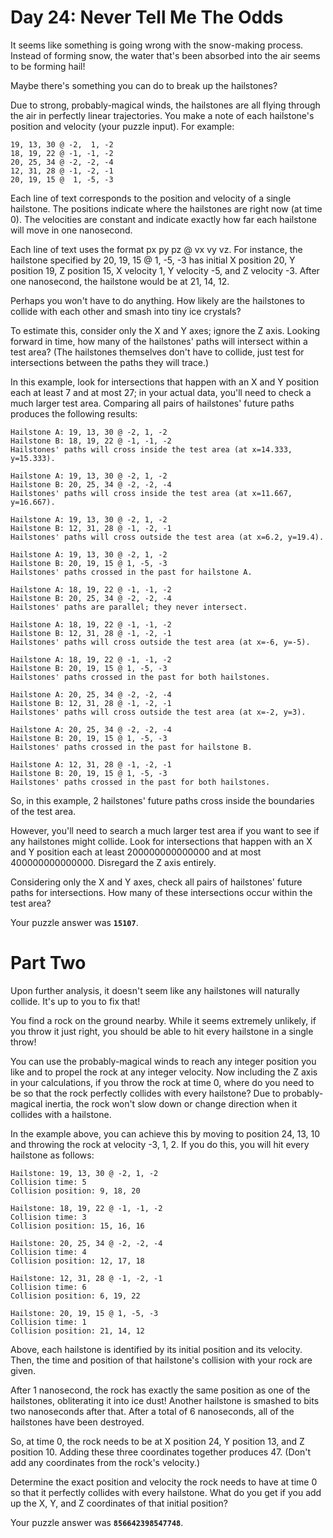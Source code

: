 # Day 24: Never Tell Me The Odds

It seems like something is going wrong with the snow-making process. Instead of
forming snow, the water that's been absorbed into the air seems to be forming
hail!

Maybe there's something you can do to break up the hailstones?

Due to strong, probably-magical winds, the hailstones are all flying through the
air in perfectly linear trajectories. You make a note of each hailstone's
position and velocity (your puzzle input). For example:

```
19, 13, 30 @ -2,  1, -2
18, 19, 22 @ -1, -1, -2
20, 25, 34 @ -2, -2, -4
12, 31, 28 @ -1, -2, -1
20, 19, 15 @  1, -5, -3
```

Each line of text corresponds to the position and velocity of a single
hailstone. The positions indicate where the hailstones are right now (at time
0). The velocities are constant and indicate exactly how far each hailstone will
move in one nanosecond.

Each line of text uses the format px py pz @ vx vy vz. For instance, the
hailstone specified by 20, 19, 15 @ 1, -5, -3 has initial X position 20, Y
position 19, Z position 15, X velocity 1, Y velocity -5, and Z velocity -3.
After one nanosecond, the hailstone would be at 21, 14, 12.

Perhaps you won't have to do anything. How likely are the hailstones to collide
with each other and smash into tiny ice crystals?

To estimate this, consider only the X and Y axes; ignore the Z axis. Looking
forward in time, how many of the hailstones' paths will intersect within a test
area? (The hailstones themselves don't have to collide, just test for
intersections between the paths they will trace.)

In this example, look for intersections that happen with an X and Y position
each at least 7 and at most 27; in your actual data, you'll need to check a much
larger test area. Comparing all pairs of hailstones' future paths produces the
following results:

```
Hailstone A: 19, 13, 30 @ -2, 1, -2
Hailstone B: 18, 19, 22 @ -1, -1, -2
Hailstones' paths will cross inside the test area (at x=14.333, y=15.333).

Hailstone A: 19, 13, 30 @ -2, 1, -2
Hailstone B: 20, 25, 34 @ -2, -2, -4
Hailstones' paths will cross inside the test area (at x=11.667, y=16.667).

Hailstone A: 19, 13, 30 @ -2, 1, -2
Hailstone B: 12, 31, 28 @ -1, -2, -1
Hailstones' paths will cross outside the test area (at x=6.2, y=19.4).

Hailstone A: 19, 13, 30 @ -2, 1, -2
Hailstone B: 20, 19, 15 @ 1, -5, -3
Hailstones' paths crossed in the past for hailstone A.

Hailstone A: 18, 19, 22 @ -1, -1, -2
Hailstone B: 20, 25, 34 @ -2, -2, -4
Hailstones' paths are parallel; they never intersect.

Hailstone A: 18, 19, 22 @ -1, -1, -2
Hailstone B: 12, 31, 28 @ -1, -2, -1
Hailstones' paths will cross outside the test area (at x=-6, y=-5).

Hailstone A: 18, 19, 22 @ -1, -1, -2
Hailstone B: 20, 19, 15 @ 1, -5, -3
Hailstones' paths crossed in the past for both hailstones.

Hailstone A: 20, 25, 34 @ -2, -2, -4
Hailstone B: 12, 31, 28 @ -1, -2, -1
Hailstones' paths will cross outside the test area (at x=-2, y=3).

Hailstone A: 20, 25, 34 @ -2, -2, -4
Hailstone B: 20, 19, 15 @ 1, -5, -3
Hailstones' paths crossed in the past for hailstone B.

Hailstone A: 12, 31, 28 @ -1, -2, -1
Hailstone B: 20, 19, 15 @ 1, -5, -3
Hailstones' paths crossed in the past for both hailstones.
```

So, in this example, 2 hailstones' future paths cross inside the boundaries of
the test area.

However, you'll need to search a much larger test area if you want to see if any
hailstones might collide. Look for intersections that happen with an X and Y
position each at least 200000000000000 and at most 400000000000000. Disregard
the Z axis entirely.

Considering only the X and Y axes, check all pairs of hailstones' future paths
for intersections. How many of these intersections occur within the test area?

Your puzzle answer was **`15107`**.

# Part Two

Upon further analysis, it doesn't seem like any hailstones will naturally
collide. It's up to you to fix that!

You find a rock on the ground nearby. While it seems extremely unlikely, if you
throw it just right, you should be able to hit every hailstone in a single
throw!

You can use the probably-magical winds to reach any integer position you like
and to propel the rock at any integer velocity. Now including the Z axis in your
calculations, if you throw the rock at time 0, where do you need to be so that
the rock perfectly collides with every hailstone? Due to probably-magical
inertia, the rock won't slow down or change direction when it collides with a
hailstone.

In the example above, you can achieve this by moving to position 24, 13, 10 and
throwing the rock at velocity -3, 1, 2. If you do this, you will hit every
hailstone as follows:

```
Hailstone: 19, 13, 30 @ -2, 1, -2
Collision time: 5
Collision position: 9, 18, 20

Hailstone: 18, 19, 22 @ -1, -1, -2
Collision time: 3
Collision position: 15, 16, 16

Hailstone: 20, 25, 34 @ -2, -2, -4
Collision time: 4
Collision position: 12, 17, 18

Hailstone: 12, 31, 28 @ -1, -2, -1
Collision time: 6
Collision position: 6, 19, 22

Hailstone: 20, 19, 15 @ 1, -5, -3
Collision time: 1
Collision position: 21, 14, 12
```

Above, each hailstone is identified by its initial position and its velocity.
Then, the time and position of that hailstone's collision with your rock are
given.

After 1 nanosecond, the rock has exactly the same position as one of the
hailstones, obliterating it into ice dust! Another hailstone is smashed to bits
two nanoseconds after that. After a total of 6 nanoseconds, all of the
hailstones have been destroyed.

So, at time 0, the rock needs to be at X position 24, Y position 13, and Z
position 10. Adding these three coordinates together produces 47. (Don't add any
coordinates from the rock's velocity.)

Determine the exact position and velocity the rock needs to have at time 0 so
that it perfectly collides with every hailstone. What do you get if you add up
the X, Y, and Z coordinates of that initial position?

Your puzzle answer was **`856642398547748`**.
